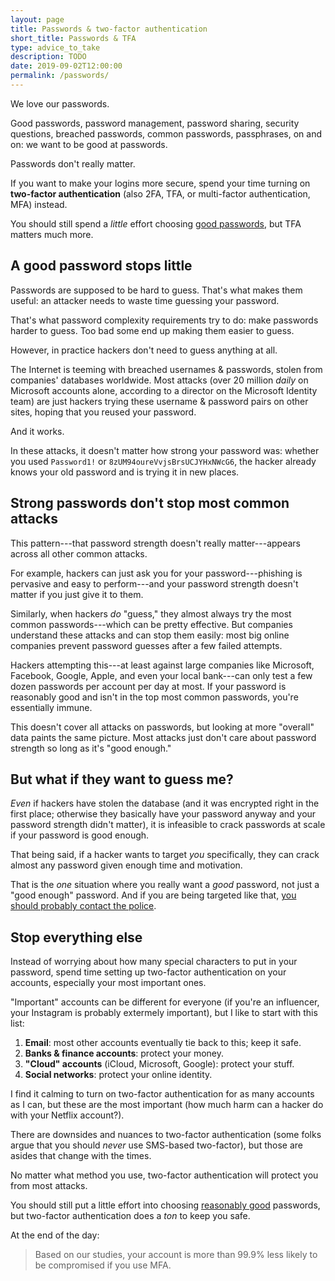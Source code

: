 ```yaml
---
layout: page
title: Passwords & two-factor authentication
short_title: Passwords & TFA
type: advice_to_take
description: TODO
date: 2019-09-02T12:00:00
permalink: /passwords/
---
```


We love our passwords.

Good passwords, password management, password sharing, security questions, breached passwords, common passwords, passphrases, on and on: we want to be good at passwords.

Passwords don't really matter.

If you want to make your logins more secure, spend your time turning on **two-factor authentication** (also 2FA, TFA, or multi-factor authentication, MFA) instead.

You should still spend a *little* effort choosing [good passwords]({{site.baseurl}}/good_passwords/), but TFA matters much more.

## A good password stops little

Passwords are supposed to be hard to guess. That's what makes them useful: an attacker needs to waste time guessing your password.

<aside class="sidenote">
That's what password complexity requirements try to do: make passwords harder to guess. Too bad some end up making them easier to guess<!-- NIST passwords guideline -->.
</aside>

However, in practice hackers don't need to guess anything at all.

The Internet is teeming with breached usernames & passwords, stolen from companies' databases worldwide<!-- HaveIBeenPwned -->. Most attacks (over 20 million *daily* on Microsoft accounts alone, according to a director on the Microsoft Identity team<!-- Your Pa$$word doesn't matter -->) are just hackers trying these username & password pairs on other sites, hoping that you reused your password.

And it works<!-- Previous article: 62%; 2010 NCSA / Norton by Symantec Online Safety Study says 37% +/- 5% unsure; . The Tangled Web of Password Reuse via The Password Life Cycle:
User Behaviour in Managing Passwords says 43% of passwords in a dataset were reused -->.

In these attacks, it doesn't matter how strong your password was: whether you used `Password1!` or `8zUM94oureVvjsBrsUCJYHxNWcG6`, the hacker already knows your old password and is trying it in new places.

## Strong passwords don't stop most common attacks

This pattern---that password strength doesn't really matter---appears across all other common attacks.

For example, hackers can just ask you for your password---phishing is pervasive and easy to perform---and your password strength doesn't matter if you just give it to them.

Similarly, when hackers *do* "guess," they almost always try the most common passwords---which can be pretty effective. But companies understand these attacks and can stop them easily: most big online companies prevent password guesses after a few failed attempts.

Hackers attempting this---at least against large companies like Microsoft, Facebook, Google, Apple, and even your local bank---can only test a few dozen passwords per account per day at most. If your password is reasonably good and isn't in the top most common passwords, you're essentially immune.

This doesn't cover all attacks on passwords, but looking at more "overall" data paints the same picture<!-- An Administrator’s Guide to Internet Password Research; Your Pa$$word doesn't matter; -->. Most attacks just don't care about password strength so long as it's "good enough."

## But what if they want to guess me?

*Even* if hackers have stolen the database (and it was encrypted right in the first place; otherwise they basically have your password anyway and your password strength didn't matter), it is infeasible to crack passwords at scale if your password is good enough<!-- Your Pa$$word doesn't matter; -->.

That being said, if a hacker wants to target *you* specifically, they can crack almost any password given enough time and motivation.

That is the *one* situation where you really want a *good* password, not just a "good enough" password. And if you are being targeted like that, [you should probably contact the police]({{site.baseurl}}/help/).

<!-- Is Everything We Know About Password-Stealing Wrong? -->

## Stop everything else

Instead of worrying about how many special characters to put in your password, spend time setting up two-factor authentication on your accounts, especially your most important ones.

"Important" accounts can be different for everyone (if you're an influencer, your Instagram is probably extermely important), but I like to start with this list:

1. **Email**: most other accounts eventually tie back to this; keep it safe.
2. **Banks & finance accounts**: protect your money.
3. **"Cloud" accounts** (iCloud, Microsoft, Google): protect your stuff. 
4. **Social networks**: protect your online identity.

I find it calming to turn on two-factor authentication for as many accounts as I can, but these are the most important (how much harm can a hacker do with your Netflix account?).

There are downsides and nuances to two-factor authentication (some folks argue that you should *never* use SMS-based two-factor<!-- TODO cite -->), but those are asides that change with the times.

No matter what method you use, two-factor authentication will protect you from most attacks.

You should still put a little effort into choosing [reasonably good]({{site.baseurl}}/good_passwords/) passwords, but two-factor authentication does a *ton* to keep you safe.

At the end of the day<!-- Your Pa$$word doesn't matter; -->:

> Based on our studies, your account is more than 99.9% less likely to be compromised if you use MFA.